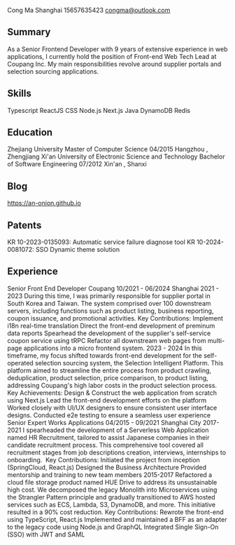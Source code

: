 Cong Ma 
Shanghai 
15657635423
congma@outlook.com

## Summary
As a Senior Frontend Developer with 9 years of extensive experience in web applications, I currently hold the position of Front-end Web Tech Lead at Coupang Inc. My main responsibilities revolve around supplier portals and selection sourcing applications.

## Skills
Typescript
ReactJS
CSS
Node.js
Next.js
Java
DynamoDB
Redis

## Education
Zhejiang University                   Master of Computer Science 
04/2015
Hangzhou , Zhengjiang
Xi'an University of Electronic Science and Technology                   Bachelor of Software Engineering 
07/2012
Xin'an , Shanxi

## Blog
https://an-onion.github.io

## Patents
KR 10-2023-0135093: Automatic service failure diagnose tool
KR 10-2024-0081072: SSO Dynamic theme solution

## Experience
Senior Front End Developer 
Coupang                   10/2021 - 06/2024
Shanghai 
2021 - 2023
During this time, I was primarily responsible for supplier portal in South Korea and Taiwan. The system comprised over 100 downstream servers, including functions such as product listing, business reporting, coupon issuance, and promotional activities.
Key Contributions:
Implement i18n real-time translation
Direct the front-end development of preminum data reports
Spearhead the development of the supplier's self-service coupon service using tRPC
Refactor all downstream web pages from multi-page applications into a micro frontend system.
2023 - 2024
In this timeframe, my focus shifted towards front-end development for the self-operated selection sourcing system, the Selection Intelligent Platform. This platform aimed to streamline the entire process from product crawling, deduplication, product selection, price comparison, to product listing, addressing Coupang's high labor costs in the product selection process.
Key Achievements:
Design & Construct the web application from scratch using Next.js
Lead the front-end development efforts on the platform
Worked closely with UI/UX designers to ensure consistent user interface designs.
Conducted e2e testing to ensure a seamless user experience
Senior Expert 
Works Applications                   04/2015 - 09/2021
Shanghai City 
2017-2021
I spearheaded the development of a Serverless Web Application named HR Recruitment, tailored to assist Japanese companies in their candidate recruitment process. This comprehensive tool covered all recruitment stages from job descriptions creation, interviews, internships to onboarding. 
Key Contributions:
Initiated the project from inception (SpringCloud, React.js)
Designed the Business Architecture
Provided mentorship and training to new team members
2015-2017
Refactored a cloud file storage product named HUE Drive to address its unsustainable high cost. We decomposed the legacy Monolith into Microservices using the Strangler Pattern principle and gradually transitioned to AWS hosted services such as ECS, Lambda, S3, DynamoDB, and more. This initiative resulted in a 90% cost reduction.
Key Contributions:
Rewrote the front-end using TypeScript, React.js
Implemented and maintained a BFF as an adapter to the legacy code using Node.js and GraphQL
Integrated Single Sign-On (SSO) with JWT and SAML